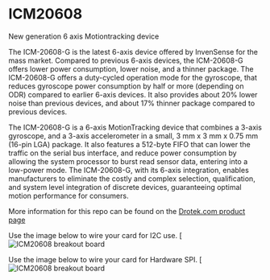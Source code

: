 # ICM20608
New generation 6 axis Motiontracking device 

The ICM-20608-G is the latest 6-axis device offered by InvenSense for the mass market. Compared to previous 6-axis devices, the ICM-20608-G offers lower power consumption, lower noise, and a thinner package. The ICM-20608-G offers a duty-cycled operation mode for the gyroscope, that reduces gyroscope power consumption by half or more (depending on ODR) compared to earlier 6-axis devices. It also provides about 20% lower noise than previous devices, and about 17% thinner package compared to previous devices.

The ICM-20608-G is a 6-axis MotionTracking device that combines a 3-axis gyroscope, and a 3-axis accelerometer in a small, 3 mm x 3 mm x 0.75 mm (16-pin LGA) package. It also features a 512-byte FIFO that can lower the traffic on the serial bus interface, and reduce power consumption by allowing the system processor to burst read sensor data, entering into a low-power mode. The ICM-20608-G, with its 6-axis integration, enables manufacturers to eliminate the costly and complex selection, qualification, and system level integration of discrete devices, guaranteeing optimal motion performance for consumers.

More information for this repo can be found on the [Drotek.com product page](http://http://www.drotek.com/shop/en/home/779-imu-6dof-icm20608-invensense-pcb.html)

Use the image below to wire your card for I2C use. 
[![ICM20608 breakout board](http://drotek.com/ftp/photo/drotek%20icm20608%20I2C.jpg)

Use the image below to wire your card for Hardware SPI. 
[![ICM20608 breakout board](http://drotek.com/ftp/photo/drotek%20icm20608%20SPI.jpg)

